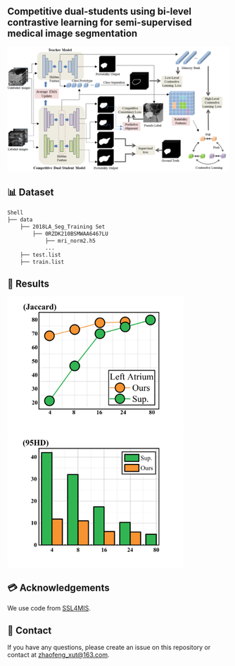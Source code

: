 ## Competitive dual-students using bi-level contrastive learning for semi-supervised medical image segmentation

<img src='./figures/flow.png' width=1000>

## :bar_chart: Dataset 

```
Shell
├── data
    ├── 2018LA_Seg_Training Set
        ├── 0RZDK210BSMWAA6467LU
            ├── mri_norm2.h5
            ...
    ├── test.list
    ├── train.list
```
## :notebook: Results
<img src='./figures/result_1.png' width=400><img src='./figures/result_2.png' width=400>
## :credit_card: Acknowledgements
We use code from [SSL4MIS](https://github.com/HiLab-git/SSL4MIS).
## :card_index: Contact
If you have any questions, please create an issue on this repository or contact at [zhaofeng_xut@163.com](mailto:zhaofeng_xut@163.com).

